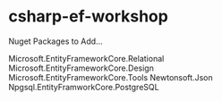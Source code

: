 # csharp-ef-workshop


Nuget Packages to Add...


Microsoft.EntityFrameworkCore.Relational
Microsoft.EntityFrameworkCore.Design
Microsoft.EntityFrameworkCore.Tools
Newtonsoft.Json
Npgsql.EntityFramworkCore.PostgreSQL